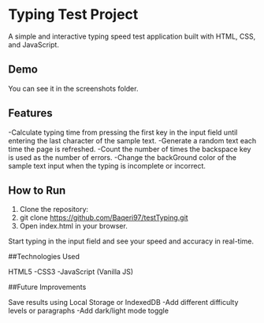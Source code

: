 # Typing Test Project

A simple and interactive typing speed test application built with HTML, CSS, and JavaScript.

## Demo
You can see it in the screenshots folder.

## Features
-Calculate typing time from pressing the first key in the input field until entering the last character of the sample text.
-Generate a random text each time the page is refreshed.
-Count the number of times the backspace key is used as the number of errors.
-Change the backGround color of the sample text input when the typing is incomplete or incorrect.

## How to Run
1. Clone the repository:
2. git clone https://github.com/Baqeri97/testTyping.git
3. Open index.html in your browser.
  
Start typing in the input field and see your speed and accuracy in real-time.


##Technologies Used

HTML5
-CSS3
-JavaScript (Vanilla JS)


##Future Improvements

Save results using Local Storage or IndexedDB
-Add different difficulty levels or paragraphs
-Add dark/light mode toggle
